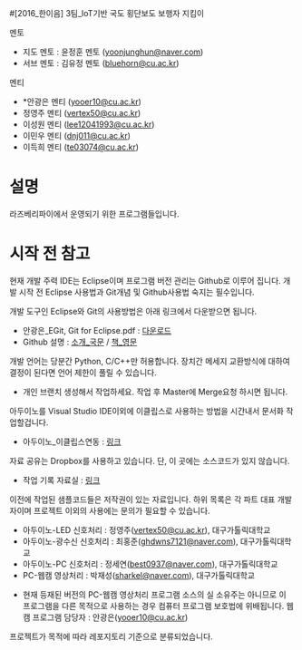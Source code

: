 #[2016_한이음] 3팀_IoT기반 국도 횡단보도 보행자 지킴이

멘토
+ 지도 멘토 : 윤정훈 멘토 (yoonjunghun@naver.com)
+ 서브 멘토 : 김유정 멘토 (bluehorn@cu.ac.kr)

멘티
+ *안광은 멘티 (yooer10@cu.ac.kr)
+ 정영주 멘티 (vertex50@cu.ac.kr)
+ 이성원 멘티 (lee12041993@cu.ac.kr)
+ 이민우 멘티 (dnj011@cu.ac.kr)
+ 이득희 멘티 (te03074@cu.ac.kr)

# 설명
라즈베리파이에서 운영되기 위한 프로그램들입니다.

# 시작 전 참고

현재 개발 주력 IDE는 Eclipse이며 프로그램 버전 관리는 Github로 이루어 집니다. 개발 시작 전 Eclipse 사용법과 Git개념 및 Github사용법 숙지는 필수입니다.

개발 도구인 Eclipse와 Git의 사용방법은 아래 링크에서 다운받으면 됩니다.
+ 안광은_EGit, Git for Eclipse.pdf : [다운로드](http://203.250.32.155:5000/fbsharing/lwCfWNUq)
+ Github 설명 : [소개_국문](http://kr.discovermeteor.com/chapters/github/) / [책_영문](https://git-scm.com/book/en/v2)

개발 언어는 당분간 Python, C/C++만 허용합니다. 장치간 메세지 교환방식에 대하여 결정이 된다면 언어 제한이 풀릴 수 있습니다.

+ 개인 브랜치 생성해서 작업하세요. 작업 후 Master에 Merge요청 하시면 됩니다.

아두이노를 Visual Studio IDE이외에 이클립스로 사용하는 방법을 시간내서 문서화 작업할겁니다.
+ 아두이노_이클립스연동 : [링크](http://playground.arduino.cc/Code/Eclipse)

자료 공유는 Dropbox를 사용하고 있습니다. 단, 이 곳에는 소스코드가 있지 않습니다.
+ 작업 기록 자료실 : [링크](https://www.dropbox.com/sh/7vmnmwyq8xp75xb/AADxzAP9nBhgIPdVGKtEdNQ4a?dl=0)

이전에 작업된 샘플코드들은 저작권이 있는 자료입니다. 하위 목록은 각 파트 대표 개발자이며 프로젝트 이외의 사용에는 문의가 필요할 수 있습니다. 
+ 아두이노-LED 신호처리 : 정영주(vertex50@cu.ac.kr), 대구가톨릭대학교
+ 아두이노-광수신 신호처리 : 최홍준(ghdwns7121@naver.com), 대구가톨릭대학교
+ 아두이노-PC 신호처리 : 정세연(best0937@naver.com), 대구가톨릭대학교
+ PC-웹캠 영상처리 : 박재성(sharkel@naver.com), 대구가톨릭대학교 
* 현재 등재된 버전의 PC-웹캠 영상처리 프로그램 소스의 실 소유주는 아니므로 이 프로그램을 다른 목적으로 사용하는 경우 컴퓨터 프로그램 보호법에 위배됩니다. 웹캠 프로그램 담당자 : 안광은(yooer10@cu.ac.kr)

프로젝트가 목적에 따라 레포지토리 기준으로 분류되었습니다.
